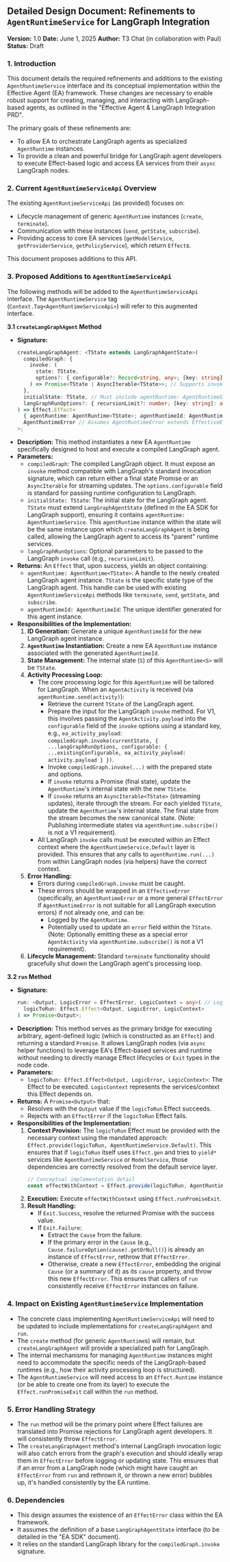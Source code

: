 
## Detailed Design Document: Refinements to `AgentRuntimeService` for LangGraph Integration

**Version:** 1.0
**Date:** June 1, 2025
**Author:** T3 Chat (in collaboration with Paul)
**Status:** Draft

### 1. Introduction

This document details the required refinements and additions to the existing `AgentRuntimeService` interface and its conceptual implementation within the Effective Agent (EA) framework. These changes are necessary to enable robust support for creating, managing, and interacting with LangGraph-based agents, as outlined in the "Effective Agent & LangGraph Integration PRD".

The primary goals of these refinements are:
*   To allow EA to orchestrate LangGraph agents as specialized `AgentRuntime` instances.
*   To provide a clean and powerful bridge for LangGraph agent developers to execute Effect-based logic and access EA services from their `async` LangGraph nodes.

### 2. Current `AgentRuntimeServiceApi` Overview

The existing `AgentRuntimeServiceApi` (as provided) focuses on:
*   Lifecycle management of generic `AgentRuntime` instances (`create`, `terminate`).
*   Communication with these instances (`send`, `getState`, `subscribe`).
*   Providing access to core EA services (`getModelService`, `getProviderService`, `getPolicyService`), which return `Effect`s.

This document proposes additions to this API.

### 3. Proposed Additions to `AgentRuntimeServiceApi`

The following methods will be added to the `AgentRuntimeServiceApi` interface. The `AgentRuntimeService` tag (`Context.Tag<AgentRuntimeServiceApi>`) will refer to this augmented interface.

**3.1 `createLangGraphAgent` Method**

*   **Signature:**
    ```typescript
    createLangGraphAgent: <TState extends LangGraphAgentState>(
      compiledGraph: {
        invoke: (
          state: TState,
          options?: { configurable?: Record<string, any>; [key: string]: any } // LangGraph's standard options
        ) => Promise<TState | AsyncIterable<TState>>; // Supports invoke and stream
      },
      initialState: TState, // Must include agentRuntime: AgentRuntimeService instance
      langGraphRunOptions?: { recursionLimit?: number; [key: string]: any } // Options for the invoke/stream call
    ) => Effect.Effect<
      { agentRuntime: AgentRuntime<TState>; agentRuntimeId: AgentRuntimeId },
      AgentRuntimeError // Assumes AgentRuntimeError extends EffectiveError
    >;
    ```
*   **Description:**
    This method instantiates a new EA `AgentRuntime` specifically designed to host and execute a compiled LangGraph agent.
*   **Parameters:**
    *   `compiledGraph`: The compiled LangGraph object. It must expose an `invoke` method compatible with LangGraph's standard invocation signature, which can return either a final state Promise or an `AsyncIterable` for streaming updates. The `options.configurable` field is standard for passing runtime configuration to LangGraph.
    *   `initialState: TState`: The initial state for the LangGraph agent. `TState` must extend `LangGraphAgentState` (defined in the EA SDK for LangGraph support), ensuring it contains `agentRuntime: AgentRuntimeService`. This `agentRuntime` instance within the state will be the same instance upon which `createLangGraphAgent` is being called, allowing the LangGraph agent to access its "parent" runtime services.
    *   `langGraphRunOptions`: Optional parameters to be passed to the LangGraph `invoke` call (e.g., `recursionLimit`).
*   **Returns:**
    An `Effect` that, upon success, yields an object containing:
    *   `agentRuntime: AgentRuntime<TState>`: A handle to the newly created LangGraph agent instance. `TState` is the specific state type of the LangGraph agent. This handle can be used with existing `AgentRuntimeServiceApi` methods like `terminate`, `send`, `getState`, and `subscribe`.
    *   `agentRuntimeId: AgentRuntimeId`: The unique identifier generated for this agent instance.
*   **Responsibilities of the Implementation:**
    1.  **ID Generation:** Generate a unique `AgentRuntimeId` for the new LangGraph agent instance.
    2.  **`AgentRuntime` Instantiation:** Create a new EA `AgentRuntime` instance associated with the generated `AgentRuntimeId`.
    3.  **State Management:** The internal state (`S`) of this `AgentRuntime<S>` will be `TState`.
    4.  **Activity Processing Loop:**
        *   The core processing logic for this `AgentRuntime` will be tailored for LangGraph. When an `AgentActivity` is received (via `agentRuntime.send(activity)`):
            *   Retrieve the current `TState` of the LangGraph agent.
            *   Prepare the input for the LangGraph `invoke` method. For V1, this involves passing the `AgentActivity.payload` into the `configurable` field of the `invoke` options using a standard key, e.g., `ea_activity_payload`: `compiledGraph.invoke(currentState, { ...langGraphRunOptions, configurable: { ...existingConfigurable, ea_activity_payload: activity.payload } })`.
            *   Invoke `compiledGraph.invoke(...)` with the prepared state and options.
            *   If `invoke` returns a Promise (final state), update the `AgentRuntime`'s internal state with the new `TState`.
            *   If `invoke` returns an `AsyncIterable<TState>` (streaming updates), iterate through the stream. For each yielded `TState`, update the `AgentRuntime`'s internal state. The final state from the stream becomes the new canonical state. (Note: Publishing intermediate states via `agentRuntime.subscribe()` is not a V1 requirement).
        *   All LangGraph `invoke` calls must be executed within an Effect context where the `AgentRuntimeService.Default` layer is provided. This ensures that any calls to `agentRuntime.run(...)` from within LangGraph nodes (via helpers) have the correct context.
    5.  **Error Handling:**
        *   Errors during `compiledGraph.invoke` must be caught.
        *   These errors should be wrapped in an `EffectiveError` (specifically, an `AgentRuntimeError` or a more general `EffectError` if `AgentRuntimeError` is not suitable for all LangGraph execution errors) if not already one, and can be:
            *   Logged by the `AgentRuntime`.
            *   Potentially used to update an `error` field within the `TState`.
            (Note: Optionally emitting these as a special error `AgentActivity` via `agentRuntime.subscribe()` is not a V1 requirement).
    6.  **Lifecycle Management:** Standard `terminate` functionality should gracefully shut down the LangGraph agent's processing loop.

**3.2 `run` Method**

*   **Signature:**
    ```typescript
    run: <Output, LogicError = EffectError, LogicContext = any>( // LogicError defaults to EffectError
      logicToRun: Effect.Effect<Output, LogicError, LogicContext>
    ) => Promise<Output>;
    ```
*   **Description:**
    This method serves as the primary bridge for executing arbitrary, agent-defined logic (which is constructed as an `Effect`) and returning a standard `Promise`. It allows LangGraph nodes (via `async` helper functions) to leverage EA's Effect-based services and runtime without needing to directly manage Effect lifecycles or `Exit` types in the node code.
*   **Parameters:**
    *   `logicToRun: Effect.Effect<Output, LogicError, LogicContext>`: The Effect to be executed. `LogicContext` represents the services/context this Effect depends on.
*   **Returns:**
    A `Promise<Output>` that:
    *   Resolves with the `Output` value if the `logicToRun` Effect succeeds.
    *   Rejects with an `EffectError` if the `logicToRun` Effect fails.
*   **Responsibilities of the Implementation:**
    1.  **Context Provision:** The `logicToRun` Effect must be provided with the necessary context using the mandated approach: `Effect.provide(logicToRun, AgentRuntimeService.Default)`. This ensures that if `logicToRun` itself uses `Effect.gen` and tries to `yield*` services like `AgentRuntimeService` or `ModelService`, those dependencies are correctly resolved from the default service layer.
        ```typescript
        // Conceptual implementation detail
        const effectWithContext = Effect.provide(logicToRun, AgentRuntimeService.Default);
        ```
    2.  **Execution:** Execute `effectWithContext` using `Effect.runPromiseExit`.
    3.  **Result Handling:**
        *   If `Exit.Success`, resolve the returned Promise with the success value.
        *   If `Exit.Failure`:
            *   Extract the `Cause` from the failure.
            *   If the primary error in the `Cause` (e.g., `Cause.failureOption(cause).getOrNull()`) is already an instance of `EffectError`, rethrow that `EffectError`.
            *   Otherwise, create a new `EffectError`, embedding the original `Cause` (or a summary of it) as its `cause` property, and throw this new `EffectError`. This ensures that callers of `run` consistently receive `EffectError` instances on failure.

### 4. Impact on Existing `AgentRuntimeService` Implementation

*   The concrete class implementing `AgentRuntimeServiceApi` will need to be updated to include implementations for `createLangGraphAgent` and `run`.
*   The `create` method (for generic `AgentRuntime`s) will remain, but `createLangGraphAgent` will provide a specialized path for LangGraph.
*   The internal mechanisms for managing `AgentRuntime` instances might need to accommodate the specific needs of the LangGraph-based runtimes (e.g., how their activity processing loop is structured).
*   The `AgentRuntimeService` will need access to an `Effect.Runtime` instance (or be able to create one from its layer) to execute the `Effect.runPromiseExit` call within the `run` method.

### 5. Error Handling Strategy

*   The `run` method will be the primary point where Effect failures are translated into Promise rejections for LangGraph agent developers. It will consistently throw `EffectError`.
*   The `createLangGraphAgent` method's internal LangGraph invocation logic will also catch errors from the graph's execution and should ideally wrap them in `EffectError` before logging or updating state. This ensures that if an error from a LangGraph node (which might have caught an `EffectError` from `run` and rethrown it, or thrown a new error) bubbles up, it's handled consistently by the EA runtime.

### 6. Dependencies

*   This design assumes the existence of an `EffectError` class within the EA framework.
*   It assumes the definition of a base `LangGraphAgentState` interface (to be detailed in the "EA SDK" document).
*   It relies on the standard LangGraph library for the `compiledGraph.invoke` signature.
